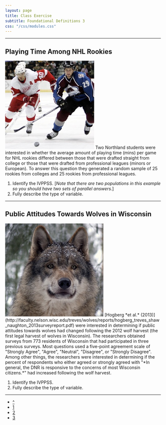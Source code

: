 ```yaml
---
layout: page
title: Class Exercise
subtitle: Foundational Definitions 3
css: "/css/modules.css"
---
```


----

## Playing Time Among NHL Rookies
<img src="../zimgs/nhlhockey.jpg" alt="Hockey" class="img-right">
Two Northland students were interested in whether the average amount of playing time (mins) per game for NHL rookies differed between those that were drafted straight from college or those that were drafted from professional leagues (minors or European).  To answer this question they generated a random sample of 25 rookies from colleges and 25 rookies from professional leagues.

1. Identify the IVPPSS.  [*Note that there are two populations in this example so you should have two sets of parallel answers.*]
1. Fully describe the type of variable.

----

## Public Attitudes Towards Wolves in Wisconsin
<img src="../zimgs/wiwolf.jpg" alt="Wolf" class="img-right">
[Hogberg *et al.* (2013)](http://faculty.nelson.wisc.edu/treves/wolves/reports/hogberg_treves_shaw_naughton_2013surveyreport.pdf) were interested in determining if public attitudes towards wolves had changed following the 2012 wolf harvest (the first legal harvest of wolves in Wisconsin).  The researchers obtained surveys from 773 residents of Wisconsin that had participated in three previous surveys.  Most questions used a five-point agreement scale of "Strongly Agree", "Agree", "Neutral", "Disagree", or "Strongly Disagree".  Among other things, the researchers were interested in determining if the percent of respondents who either agreed or strongly agreed with "*In general, the DNR is responsive to the concerns of most Wisconsin citizens.*" had increased following the wolf harvest.

1. Identify the IVPPSS.
1. Fully describe the type of variable.

----

<div class="text-center">
<ul class="pagination pagination-lg">
  <li><a href="index.html">^</a></li>
  <li><a href="CE1.html">1</a></li>
  <li><a href="CE2.html">2</a></li>
  <li class="active"><a href="#">3</a></li>
</ul>
